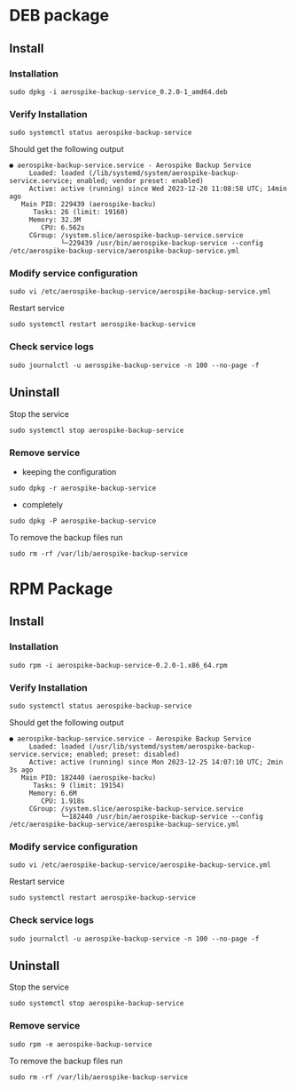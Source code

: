 # DEB package

## Install

### Installation
```shell
sudo dpkg -i aerospike-backup-service_0.2.0-1_amd64.deb
```

### Verify Installation
```shell
sudo systemctl status aerospike-backup-service
```

Should get the following output
```
● aerospike-backup-service.service - Aerospike Backup Service
     Loaded: loaded (/lib/systemd/system/aerospike-backup-service.service; enabled; vendor preset: enabled)
     Active: active (running) since Wed 2023-12-20 11:08:58 UTC; 14min ago
   Main PID: 229439 (aerospike-backu)
      Tasks: 26 (limit: 19160)
     Memory: 32.3M
        CPU: 6.562s
     CGroup: /system.slice/aerospike-backup-service.service
             └─229439 /usr/bin/aerospike-backup-service --config /etc/aerospike-backup-service/aerospike-backup-service.yml
```

### Modify service configuration
```shell
sudo vi /etc/aerospike-backup-service/aerospike-backup-service.yml
```

Restart service
```shell
sudo systemctl restart aerospike-backup-service
```

### Check service logs
```shell
sudo journalctl -u aerospike-backup-service -n 100 --no-page -f
```

## Uninstall

Stop the service
```shell
sudo systemctl stop aerospike-backup-service
```

### Remove service
* keeping the configuration
```shell
sudo dpkg -r aerospike-backup-service
 ```

* completely
```shell
sudo dpkg -P aerospike-backup-service
```

To remove the backup files run
```shell
sudo rm -rf /var/lib/aerospike-backup-service
```

# RPM Package

## Install

### Installation
```shell
sudo rpm -i aerospike-backup-service-0.2.0-1.x86_64.rpm
```

### Verify Installation
```shell
sudo systemctl status aerospike-backup-service
```

Should get the following output
```
● aerospike-backup-service.service - Aerospike Backup Service
     Loaded: loaded (/usr/lib/systemd/system/aerospike-backup-service.service; enabled; preset: disabled)
     Active: active (running) since Mon 2023-12-25 14:07:10 UTC; 2min 3s ago
   Main PID: 182440 (aerospike-backu)
      Tasks: 9 (limit: 19154)
     Memory: 6.6M
        CPU: 1.918s
     CGroup: /system.slice/aerospike-backup-service.service
             └─182440 /usr/bin/aerospike-backup-service --config /etc/aerospike-backup-service/aerospike-backup-service.yml
```

### Modify service configuration
```shell
sudo vi /etc/aerospike-backup-service/aerospike-backup-service.yml
```

Restart service
```shell
sudo systemctl restart aerospike-backup-service
```

### Check service logs
```shell
sudo journalctl -u aerospike-backup-service -n 100 --no-page -f
```

## Uninstall

Stop the service
```shell
sudo systemctl stop aerospike-backup-service
```

### Remove service
```shell
sudo rpm -e aerospike-backup-service
```

To remove the backup files run
```shell
sudo rm -rf /var/lib/aerospike-backup-service
```
